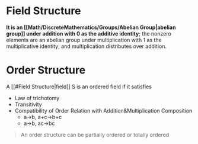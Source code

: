# Field Structure
**It is an [[Math/DiscreteMathematics/Groups/Abelian Group|abelian group]] under addition with 0 as the additive identity**; the nonzero elements are an abelian group under multiplication with 1 as the multiplicative identity; and multiplication distributes over addition.

# Order Structure
A [[#Field Structure|field]] S is an ordered field if it satisfies
* Law of trichotomy
* Transitivity
* Compatibility of Order Relation with Addition&Multiplication Composition
	* a->b, a+c->b+c
	* a->b, ac->bc

> An order structure can be partially ordered or totally ordered